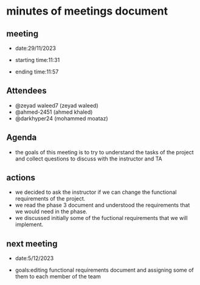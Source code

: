 # minutes of meetings document

## meeting

- date:29/11/2023

- starting time:11:31

- ending time:11:57

## Attendees

- @zeyad waleed7 (zeyad waleed)
- @ahmed-2451 (ahmed khaled)
- @darkhyper24 (mohammed moataz)

## Agenda

- the goals of this meeting is to try to understand the tasks of the project and collect questions to discuss with the instructor and TA

## actions

- we decided to ask the instructor if we can change the functional requirements of the project.
- we read the phase 3 document and understood the requirements that we would need in the phase.
- we discussed initially some of the fuctional requirements that we will implement.

## next meeting

- date:5/12/2023

- goals:editing functional requirements document and assigning some of them to each member of the team 
